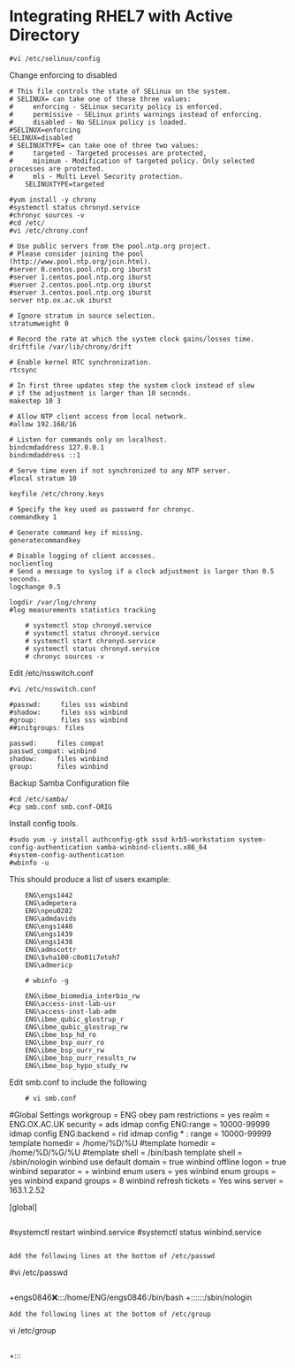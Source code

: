 # Integrating RHEL7 with Active Directory

```
#vi /etc/selinux/config
```
Change enforcing to disabled

```
# This file controls the state of SELinux on the system.
# SELINUX= can take one of these three values:
#     enforcing - SELinux security policy is enforced.
#     permissive - SELinux prints warnings instead of enforcing.
#     disabled - No SELinux policy is loaded.
#SELINUX=enforcing
SELINUX=disabled
# SELINUXTYPE= can take one of three two values:
#     targeted - Targeted processes are protected,
#     minimum - Modification of targeted policy. Only selected processes are protected.
#     mls - Multi Level Security protection.
    SELINUXTYPE=targeted
```
```   
#yum install -y chrony
#systemctl status chronyd.service
#chronyc sources -v
#cd /etc/
#vi /etc/chrony.conf
```
```
# Use public servers from the pool.ntp.org project.
# Please consider joining the pool (http://www.pool.ntp.org/join.html).
#server 0.centos.pool.ntp.org iburst
#server 1.centos.pool.ntp.org iburst
#server 2.centos.pool.ntp.org iburst
#server 3.centos.pool.ntp.org iburst
server ntp.ox.ac.uk iburst
    
# Ignore stratum in source selection.
stratumweight 0
    
# Record the rate at which the system clock gains/losses time.
driftfile /var/lib/chrony/drift
    
# Enable kernel RTC synchronization.
rtcsync
    
# In first three updates step the system clock instead of slew
# if the adjustment is larger than 10 seconds.
makestep 10 3
    
# Allow NTP client access from local network.
#allow 192.168/16
    
# Listen for commands only on localhost.
bindcmdaddress 127.0.0.1
bindcmdaddress ::1
    
# Serve time even if not synchronized to any NTP server.
#local stratum 10
    
keyfile /etc/chrony.keys
    
# Specify the key used as password for chronyc.
commandkey 1
    
# Generate command key if missing.
generatecommandkey
    
# Disable logging of client accesses.
noclientlog
# Send a message to syslog if a clock adjustment is larger than 0.5 seconds.
logchange 0.5
   
logdir /var/log/chrony
#log measurements statistics tracking

```

```
    # systemctl stop chronyd.service
    # systemctl status chronyd.service
    # systemctl start chronyd.service
    # systemctl status chronyd.service
    # chronyc sources -v
```

Edit /etc/nsswitch.conf

```
#vi /etc/nsswitch.conf
```

```
#passwd:     files sss winbind
#shadow:     files sss winbind
#group:      files sss winbind
##initgroups: files
    
passwd:     files compat
passwd_compat: winbind
shadow:     files winbind
group:      files winbind
```
Backup Samba Configuration file

```
#cd /etc/samba/
#cp smb.conf smb.conf-ORIG
```

Install config tools.

```
#sudo yum -y install authconfig-gtk sssd krb5-workstation system-config-authentication samba-winbind-clients.x86_64
#system-config-authentication
#wbinfo -u
```
This should produce a list of users example:

```
    ENG\engs1442
    ENG\admpetera
    ENG\npeu0282
    ENG\admdavids
    ENG\engs1440
    ENG\engs1439
    ENG\engs1438
    ENG\admscottr
    ENG\$vha100-c0o01i7otoh7
    ENG\admericp
```
```
    # wbinfo -g
    
    ENG\ibme_biomedia_interbio_rw
    ENG\access-inst-lab-usr
    ENG\access-inst-lab-adm
    ENG\ibme_qubic_glostrup_r
    ENG\ibme_qubic_glostrup_rw
    ENG\ibme_bsp_hd_ro
    ENG\ibme_bsp_ourr_ro
    ENG\ibme_bsp_ourr_rw
    ENG\ibme_bsp_ourr_results_rw
    ENG\ibme_bsp_hypo_study_rw
```

Edit smb.conf to include the following

```
    # vi smb.conf      
```
#Global Settings 
workgroup = ENG
obey pam restrictions = yes
realm = ENG.OX.AC.UK
security = ads
idmap config ENG:range = 10000-99999
idmap config ENG:backend = rid
idmap config * : range = 10000-99999
template homedir = /home/%D/%U
#template homedir = /home/%D/%G/%U
#template shell = /bin/bash
template shell = /sbin/nologin
winbind use default domain = true
winbind offline logon = true
winbind separator = +
winbind enum users = yes
winbind enum groups = yes
winbind expand groups = 8
winbind refresh tickets = Yes
wins server = 163.1.2.52
    
[global]
```
```
#systemctl restart winbind.service
#systemctl status winbind.service
```
    
Add the following lines at the bottom of /etc/passwd
```
#vi /etc/passwd
```
```   
   +engs0846:x::::/home/ENG/engs0846:/bin/bash
    +::::::/sbin/nologin
```    
Add the following lines at the bottom of /etc/group

```
vi /etc/group
```
```   
   +:::
```
